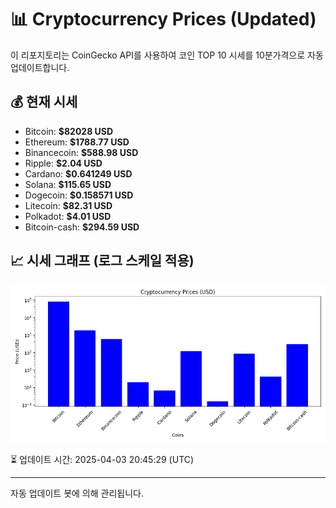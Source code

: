 
# 📊 Cryptocurrency Prices (Updated)

이 리포지토리는 CoinGecko API를 사용하여 코인 TOP 10 시세를 10분가격으로 자동 업데이트합니다.

## 💰 현재 시세
- Bitcoin: **$82028 USD**
- Ethereum: **$1788.77 USD**
- Binancecoin: **$588.98 USD**
- Ripple: **$2.04 USD**
- Cardano: **$0.641249 USD**
- Solana: **$115.65 USD**
- Dogecoin: **$0.158571 USD**
- Litecoin: **$82.31 USD**
- Polkadot: **$4.01 USD**
- Bitcoin-cash: **$294.59 USD**

## 📈 시세 그래프 (로그 스케일 적용)
![Crypto Prices](crypto_prices.png)

⏳ 업데이트 시간: 2025-04-03 20:45:29 (UTC)

---
자동 업데이트 봇에 의해 관리됩니다.
